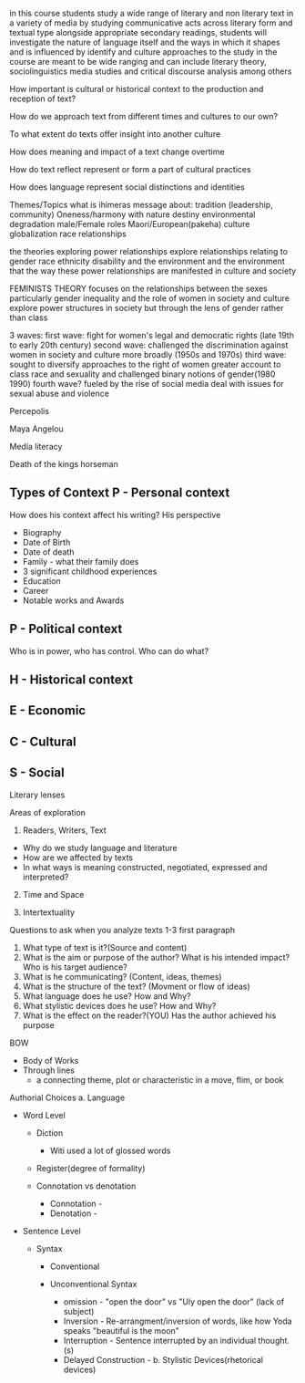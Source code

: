 in this course students study a wide range of literary and non literary text in a variety of media by studying communicative acts across literary form and textual type alongside appropriate secondary readings, students will investigate the nature of language itself and the ways in which it shapes and is influenced by identify and culture approaches to the study in the course are meant to be wide ranging and can include literary theory, sociolinguistics media studies and critical discourse analysis among others


How important is cultural or historical context to the production and reception of text?

How do we approach text from different times and cultures to our own?

To what extent do texts offer insight into another culture

How does meaning and impact of a text change overtime

How do text reflect represent or form a part of cultural practices

How does language represent social distinctions and identities



Themes/Topics 
what is ihimeras message about:
tradition (leadership, community)
Oneness/harmony with nature
destiny
environmental degradation
male/Female roles
Maori/European(pakeha) culture
globalization
race relationships


the theories exploring power relationships explore relationships relating to gender race ethnicity disability and the environment and the environment that the way these power relationships are manifested in culture and society

FEMINISTS THEORY
focuses on the relationships between the sexes particularly gender inequality and the role of women in society and culture
explore power structures in society but through the lens of gender rather than class

3 waves:
first wave: fight for women's legal and democratic rights (late 19th to early 20th century)
second wave: challenged the discrimination against women in society and culture more broadly (1950s and 1970s)
third wave: sought to diversify approaches to the right of women greater account to class race and sexuality and challenged binary notions of gender(1980 1990)
fourth wave? fueled by the rise of social media deal with issues for sexual abuse and violence


Percepolis

Maya Angelou 

Media literacy

Death of the kings horseman


Types of Context
P - Personal context
-- 
How does his context affect his writing? His perspective 

- Biography
- Date of Birth
- Date of death
- Family - what their family does
- 3 significant childhood experiences 
- Education
- Career
- Notable works and Awards

P - Political context
--
Who is in power, who has control. Who can do what?

H - Historical context
-- 
E - Economic
--

C - Cultural
-- 
S - Social
--



Literary lenses

Areas of exploration
1. Readers, Writers, Text

- Why do we study language and literature
- How are we affected by texts
- In what ways is meaning constructed, negotiated, expressed and interpreted?

2. Time and Space

3. Intertextuality

Questions to ask when you analyze texts
1-3 first paragraph

1. What type of text is it?(Source and content)
2. What is the aim or purpose of the author? What is his intended impact? Who is his target audience?
3. What is he communicating? (Content, ideas, themes)
4. What is the structure of the text? (Movment or flow of ideas)
5. What language does he use? How and Why?
6. What stylistic devices does he use? How and Why?
7. What is the effect on the reader?(YOU) Has the author achieved his purpose

BOW
- Body of Works
- Through lines
	- a connecting theme, plot or characteristic in a move, flim, or book

Authorial Choices
 a. Language
 - Word Level
	 - Diction
		 - Witi used a lot of glossed words
	
	- Register(degree of formality)

	- Connotation vs denotation
		- Connotation -
		- Denotation - 
		
 - Sentence Level
	 - Syntax 
	 
		 - Conventional
		 
		 - Unconventional Syntax
			 - omission - "open the door" vs "Uly open the door" (lack of subject)
			 - Inversion - Re-arrangment/inversion of words, like how Yoda speaks "beautiful is the moon"
			 - Interruption - Sentence interrupted by an individual thought. (s)
			 - Delayed Construction - 
 b. Stylistic Devices(rhetorical devices)
 